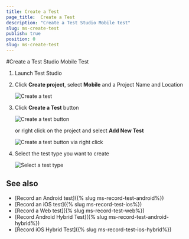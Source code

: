 ```yaml
---
title: Create a Test
page_title:  Create a Test
description: "Create a Test Studio Mobile test"
slug: ms-create-test
publish: true
position: 0
slug: ms-create-test
---
```


#Create a Test Studio Mobile Test

1. Launch Test Studio

2. Click **Create project**, select **Mobile** and a Project Name and Location

	![Create a test](/img/test-studio-mobile/test-recording/create-test/fig1.png)

3. Click **Create a Test** button 

	![Create a test button](/img/test-studio-mobile/test-recording/create-test/fig2.png)

	or right click on the project and select **Add New Test**
	
	![Create a test button via right click](/img/test-studio-mobile/test-recording/create-test/fig3.png)

4. Select the test type you want to create

	![Select a test type](/img/test-studio-mobile/test-recording/create-test/fig4.png)

## See also

* [Record an Android test]({% slug ms-record-test-android%})
* [Record an iOS test]({% slug ms-record-test-ios%})
* [Record a Web test]({% slug ms-record-test-web%})
* [Record Android Hybrid Test]({% slug ms-record-test-android-hybrid%})
* [Record iOS Hybrid Test]({% slug ms-record-test-ios-hybrid%})
